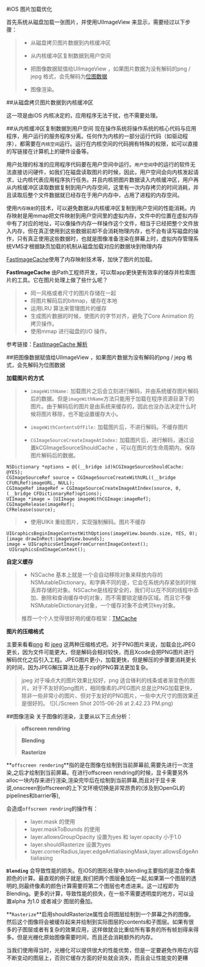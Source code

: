 #iOS 图片加载优化

首先系统从磁盘加载一张图片，并使用UIImageView 来显示，需要经过以下步骤：

> * 从磁盘拷贝图片数据到内核缓冲区
> 
> * 从内核缓冲区复制数据到用户空间
> 
> * 把图像数据赋值给UIImageView ，如果图片数据为没有解码的png / jepg 格式，会先解码为[位图数据](http://www.raywenderlich.com/69855/image-processing-in-ios-part-1-raw-bitmap-modification)
> 
> * 图像渲染。


##从磁盘拷贝图片数据到内核缓冲区

这一项是由iOS 内核决定的，应用程序无法干扰，也不需要处理。


##从内核缓冲区复制数据到用户空间
现在操作系统将操作系统的核心代码与应用程序，用户运行的服务程序分离。任何作为内核的一部分运行代码（如驱动程序），都需要在```内核空间```运行。运行在内核空间的代码拥有特殊的权限，如可以直接的写链接在计算机上的硬件设备等。

用户处理的标准的应用程序代码要在用户空间中运行。```用户空间```中的运行的软件无法直接访问硬件，如我们在磁盘读取图片的时候，因此，用户空间会向内核发起请求，让内核代表应用程序执行任务。并且内核把图片数据读入内核缓冲区，用户再从内核缓冲区读取数据复制到用户内存空间，这里有一次内存拷贝的时间消耗，并且读取后整个文件数据就已经存在于用户内存中，占用了进程的内存空间。

使用```内存映射```的技术，可以避免数据从内核缓冲区复制到用户空间的性能消耗。内存映射是用mmap把文件映射到用户空间里的虚拟内存，文件中的位置在虚拟内存中有了对应的地址，可以像操作内存一样操作这个文件，相当于已经把整个文件放入内存，但在真正使用到这些数据前却不会消耗物理内存，也不会有读写磁盘的操作，只有真正使用这些数据时，也就是图像准备渲染在屏幕上时，虚拟内存管理系统VMS才根据缺页加载的机制从磁盘加载对应的数据块到物理内存

[FastImageCache](https://github.com/path/FastImageCache#what-fast-image-cache-does)使用了内存映射技术等，加快了图片的加载。

**FastImageCache** 由Path工程师开发，可以帮app更快更有效率的储存并检索图片的工具。它在图片处理上做了些什么呢？
> * 同一风格或者尺寸的图片存储在一起
> * 将图片解码后的bitmap，缓存在本地
> * 运用LRU 算法来管理图片的缓存
> * 生成图片数据的时候，使图片的字节对齐，避免了Core Animation 的拷贝操作。
> * 使用mmap 进行磁盘的I/O 操作。

参考链接：[FastImageCache 解析](http://blog.cnbang.net/tech/2578/)

##把图像数据赋值给UIImageView ，如果图片数据为没有解码的png / jepg 格式，会先解码为位图数据


**加载图片的方式**
> * ```imageWithName:``` 加载图片之后会立刻进行解码，并由系统缓存图片解码后的数据。但是```imageWithName```方法只能用于加载在程序资源目录下的图片。由于解码后的图片是由系统来缓存的，因此也没办法决定什么时候将图片移除，也不能设置缓存大小。
> 
> * ```imageWithContentsOfFile:``` 加载图片后，不进行解码。不缓存图片
> 
> * ```CGImageSourceCreateImageAtIndex:``` 加载图片后，进行解码，通过设置kCGImageSourceShouldCache ，可以在图片的生命周期内，保存图片解码后的数据。
> 
 ``` NSURL *imageURL = [NSURL fileURLWithPath:filePath];
NSDictionary *options = @{(__bridge id)kCGImageSourceShouldCache: @YES}; 
CGImageSourceRef source = CGImageSourceCreateWithURL((__bridge CFURLRef)imageURL, NULL);
CGImageRef imageRef = CGImageSourceCreateImageAtIndex(source, 0,(__bridge CFDictionaryRef)options);
UIImage *image = [UIImage imageWithCGImage:imageRef]; 
CGImageRelease(imageRef);
CFRelease(source);
```

> * 使用UIKit 重绘图片，实现强制解码。图片不缓存
> 
 ``` 
 UIGraphicsBeginImageContextWithOptions(imageView.bounds.size, YES, 0);
 [image drawInRect:imageView.bounds];
 image = UIGraphicsGetImageFromCurrentImageContext();
  UIGraphicsEndImageContext();
 ```      
 

**自定义缓存**
> * NSCache  基本上就是一个会自动移除对象来释放内存的 NSMutableDictionary。和字典不同的是，它会在系统内存紧张的时候丢弃存储的对象。NSCache是线程安全的，我们可以在不同的线程中添加、删除和查询缓存中的对象，而不需要锁定缓存区域。而且它不像NSMutableDictionary对象，一个缓存对象不会拷贝key对象。
>
>  推荐一个个人觉得很好用的缓存框架：[TMCache](https://github.com/tumblr/TMCache)


**图片的压缩格式** 
>
主要来看看[png](https://zh.wikipedia.org/wiki/PNG) 和 [jpeg](https://zh.wikipedia.org/wiki/JPEG) 这两种压缩格式吧。对于PNG图片来说，加载会比JPEG更长，因为文件可能更大，但是解码会相对较快，而且Xcode会把PNG图片进行解码优化之后引入工程。JPEG图片更小，加载更快，但是解压的步骤要消耗更长的时间，因为JPEG解压算法比基于zip的PNG算法更加复杂。
> 
> jpeg 对于噪点大的图片效果比较好，png 适合锋利的线条或者渐变色的图片。对于不友好的png图片，相同像素的JPEG图片总是比PNG加载更快，除非一些非常小的图片、但对于友好的PNG图片，一些中大尺寸的图效果还是很好的。
> ![](./Screen Shot 2015-06-26 at 2.42.23 PM.png)
> 


##图像渲染
关于图像的渲染，主要从以下三点分析：
> **offscreen rendring**
> 
> **Blending**
> 
> **Rasterize**

**```offscreen rendering```**指的是在图像在绘制到当前屏幕前,需要先进行一次渲染,之后才绘制到当前屏幕。在进行offscreen rendring的时候，显卡需要另外alloc一块内存来进行渲染,渲染完毕后在绘制到当前屏幕,而且对于显卡来说,onscreen到offscreen的上下文环境切换是非常昂贵的(涉及到OpenGL的pipelines和barrier等),

会造成```offscreen rendring```的操作有：
> * layer.mask 的使用
> * layer.maskToBounds 的使用
> * layer.allowsGroupOpacity 设置为yes 和 layer.opacity 小于1.0
> * layer.shouldRasterize 设置为yes
> * layer.cornerRadius,layer.edgeAntialiasingMask,layer.allowsEdgeAntialiasing


**```Blending```** 会导致性能的损失。在iOS的图形处理中,blending主要指的是混合像素颜色的计算。最直观的例子就是,我们把两个图层叠加在一起,如果第一个图层的透明的,则最终像素的颜色计算需要将第二个图层也考虑进来。这一过程即为Blending。更多的计算，导致性能的损失，在一些不需要透明度的地方，可以设置alpha 为1.0 或者减少 图层的叠加。


**```Rasterize```**启用shouldRasterize属性会将图层绘制到一个屏幕之外的图像。然后这个图像将会被缓存起来并绘制到实际图层的contents和子图层。如果有很多的子图层或者有复杂的效果应用，这样做就会比重绘所有事务的所有帧划得来得多。但是光栅化原始图像需要时间，而且还会消耗额外的内存。

当我们使用得当时，光栅化可以提供很大的性能优势，但是一定要避免作用在内容不断变动的图层上，否则它缓存方面的好处就会消失，而且会让性能变的更糟